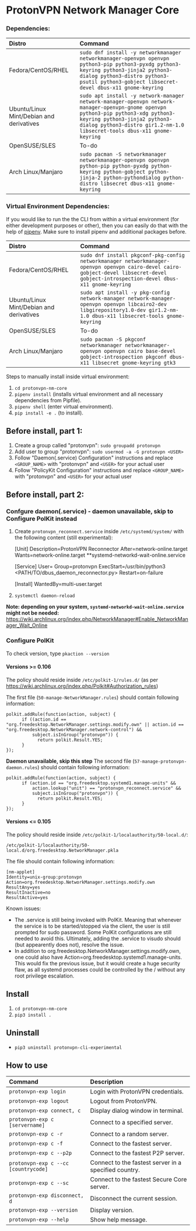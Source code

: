 # ProtonVPN Network Manager Core

### Dependencies:

| **Distro**                              | **Command**                                                                                                     |
|:----------------------------------------|:----------------------------------------------------------------------------------------------------------------|
|Fedora/CentOS/RHEL                       | `sudo dnf install -y networkmanager networkmanager-openvpn openvpn python3-pip python3-pyxdg python3-keyring python3-jinja2 python3-dialog python3-distro python3-psutil python3-gobject libsecret-devel dbus-x11 gnome-keyring` |
|Ubuntu/Linux Mint/Debian and derivatives | `sudo apt install -y network-manager network-manager-openvpn network-manager-openvpn-gnome openvpn python3-pip python3-xdg python3-keyring python3-jinja2 python3-dialog python3-distro gir1.2-nm-1.0 libsecret-tools dbus-x11 gnome-keyring` |
|OpenSUSE/SLES                            | To-do
|Arch Linux/Manjaro                       | `sudo pacman -S networkmanager networkmanager-openvpn openvpn python-pip python-pyxdg python-keyring python-gobject python-jinja-2 python-pythondialog python-distro libsecret dbus-x11 gnome-keyring` |

### Virtual Environment Dependencies:
If you would like to run the the CLI from within a virtual environment (for either development purposes or other), then you can easily do that with the help of <a href="https://pipenv.readthedocs.io/en/latest/">pipenv</a>. Make sure to install pipenv and additional packages before.

| **Distro**                              | **Command**                                                                                                     |
|:----------------------------------------|:----------------------------------------------------------------------------------------------------------------|
|Fedora/CentOS/RHEL                       | `sudo dnf install pkgconf-pkg-config networkmanager networkmanager-openvpn openvpn cairo-devel cairo-gobject-devel libsecret-devel gobject-introspection-devel dbus-x11 gnome-keyring` |
|Ubuntu/Linux Mint/Debian and derivatives | `sudo apt install -y pkg-config network-manager network-manager-openvpn openvpn libcairo2-dev libgirepository1.0-dev gir1.2-nm-1.0 dbus-x11 libsecret-tools gnome-keyring` |
|OpenSUSE/SLES                            | To-do
|Arch Linux/Manjaro                       | `sudo pacman -S pkgconf networkmanager networkmanager-openvpn openvpn cairo base-devel gobject-introspection pkgconf dbus-x11 libsecret gnome-keyring gtk3` |

Steps to manually install inside virtual environment:

  1. `cd protonvpn-nm-core`
  2. `pipenv install` (installs virtual environment and all necessary dependencies from Pipfile).
  3. `pipenv shell` (enter virtual environment).
  4. `pip install -e .` (to install).


## Before install, part 1:

  1. Create a group called "protonvpn": `sudo groupadd protonvpn`
  2. Add user to group "protonvpn": `sudo usermod -a -G protonvpn <USER>`
  3. Follow "Daemon(.service) Configuration" instructions and replace `<GROUP_NAME>` with "protonvpn" and `<USER>` for your actual user
  4. Follow "PolicyKit Configuration" instructions and replace `<GROUP_NAME>` with "protonvpn" and `<USER>` for your actual user

## Before install, part 2:

### Confgure daemon(.service) **- daemon unavailable, skip to Configure PolKit instead**

 1. Create `protonvpn_reconnect.service` inside `/etc/systemd/system/` with the following content (still experimental):


    [Unit]
    Description=ProtonVPN Reconnector
    After=network-online.target
    Wants=network-online.target **systemd-networkd-wait-online.service

    [Service]
    User=<USERNAME>
    Group=protonvpn
    ExecStart=/usr/bin/python3 <PATH/TO/dbus_daemon_reconnector.py>
    Restart=on-failure

    [Install]
    WantedBy=multi-user.target

 2. `systemctl daemon-reload`

**Note: depending on your system, `systemd-networkd-wait-online.service` might not be needed:** https://wiki.archlinux.org/index.php/NetworkManager#Enable_NetworkManager_Wait_Online 

### Configure PolKit

To check version, type `pkaction --version`

#### Versions >= 0.106
The policy should reside inside `/etc/polkit-1/rules.d/` (as per https://wiki.archlinux.org/index.php/Polkit#Authorization_rules)

The first file (`50-manage-NetworkManager.rules`) should contain following information:

    polkit.addRule(function(action, subject) {
          if ((action.id == "org.freedesktop.NetworkManager.settings.modify.own" || action.id == "org.freedesktop.NetworkManager.network-control") &&
              subject.isInGroup("protonvpn")) {
                return polkit.Result.YES;
          }
    });

**Daemon unavailable, skip this step**
The second file (`57-manage-protonvpn-daemon.rules`) should contain following information:

    polkit.addRule(function(action, subject) {
          if (action.id == "org.freedesktop.systemd1.manage-units" &&
              action.lookup("unit") == "protonvpn_reconnect.service" &&
              subject.isInGroup("protonvpn")) {
                return polkit.Result.YES;
          }
    });

#### Versions <= 0.105

The policy should reside inside `/etc/polkit-1/localauthority/50-local.d/`:

  `/etc/polkit-1/localauthority/50-local.d/org.freedesktop.NetworkManager.pkla`

The file should contain following information:

    [nm-applet]
    Identity=unix-group:protonvpn
    Action=org.freedesktop.NetworkManager.settings.modify.own
    ResultAny=yes
    ResultInactive=no
    ResultActive=yes

Known issues:

  - The .service  is still being invoked with PolKit. Meaning that whenever the service is to be started/stopped via the client, the user is still prompted for sudo password. Some PolKit configurations are still needed to avoid this. Ultimately, adding the .service to visudo should (but appearently does not), resolve the issue.
  - In addition to org.freedesktop.NetworkManager.settings.modify.own, one could also have Action=org.freedesktop.systemd1.manage-units. This would fix the previous issue, but it would create a huge security flaw, as all systemd processes could be controlled by the <GROUP>/<USERNAME> without any root privilege escalation.

## Install

 1. `cd protonvpn-nm-core`
 2. `pip3 install .`

## Uninstall

 - `pip3 uninstall protonvpn-cli-experimental`

## How to use

| **Command**                       | **Description**                                       |
|:----------------------------------|:------------------------------------------------------|
|`protonvpn-exp login`                  | Login with ProtonVPN credentials.                     |
|`protonvpn-exp logout`                 | Logout from ProtonVPN.                                |
|`protonvpn-exp connect, c`             | Display dialog window in terminal.                    |
|`protonvpn-exp c [servername]`         | Connect to a specified server.                        |
|`protonvpn-exp c -r`                   | Connect to a random server.                           |
|`protonvpn-exp c -f`                   | Connect to the fastest server.                        |
|`protonvpn-exp c --p2p`                | Connect to the fastest P2P server.                    |
|`protonvpn-exp c --cc [countrycode]`   | Connect to the fastest server in a specified country. |
|`protonvpn-exp c --sc`                 | Connect to the fastest Secure Core server.            |
|`protonvpn-exp disconnect, d`          | Disconnect the current session.                       |
|`protonvpn-exp --version`              | Display version.                                      |
|`protonvpn-exp --help`                 | Show help message.                                    |

